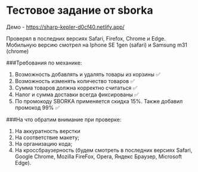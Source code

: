 # Тестовое задание от sborka
Демо - https://sharp-kepler-d0cf40.netlify.app/

Проверял в последних версиях Safari, Firefox, Chrome и Edge. Мобильную версию смотрел на Iphone SE 1gen (safari) и Samsung m31 (chrome)

###Требования по механике:
1. Возможность добавлять и удалять товары из корзины ✅
1. Возможность изменять количество товаров ✅
1. Сумма товаров должна корректно считаться ✅
1. Налог и сумма доставки всегда фиксированы ✅
1. По промокоду SBORKA применяется скидка 15%. Также добавил промокод 99% ✅


###На что обратим внимание при проверке:
1. На аккуратность верстки
1. На соответствие макету;
1. На организацию кода;
1. На кроссбраузерность (будем смотреть в последних версиях Safari, Google Chrome, Mozilla FireFox, Opera, Яндекс Браузер, Microsoft Edge).
